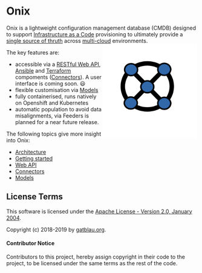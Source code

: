 # Onix 

Onix is a lightweight configuration management database (CMDB) designed to support [Infrastructure as a Code](https://en.wikipedia.org/wiki/Infrastructure_as_code) provisioning to ultimately provide a [single source of thruth](https://en.wikipedia.org/wiki/Single_source_of_truth) across [multi-cloud](https://en.wikipedia.org/wiki/Multicloud) environments.
<img src="docs/pics/ox.png" width="250" height="250" align="right">

The key features are:
- accessible via a [RESTful Web API](./docs/wapi.md), [Ansible](https://www.ansible.com/) and [Terraform](https://www.terraform.io/) compoments ([Connectors](./connectors/readme.md)). A user interface is coming soon. :smiley:
- flexible customisation via [Models](./models/readme.md)  
- fully containerised, runs natively on Openshift and Kubernetes
- automatic population to avoid data misalignments, via Feeders is planned for a near future release.

The following topics give more insight into Onix:

- [Architecture](./docs/architecture.md)
- [Getting started](./docs/getting_started.md)
- [Web API](./docs/wapi.md)
- [Connectors](./connectors/readme.md)
- [Models](./models/readme.md)

## License Terms

This software is licensed under the [Apache License - Version 2.0, January 2004](http://www.apache.org/licenses/).

Copyright (c) 2018-2019 by [gatblau.org](http://gatblau.org).

#### Contributor Notice

Contributors to this project, hereby assign copyright in their code to the 
project, to be licensed under the same terms as the rest of the code.